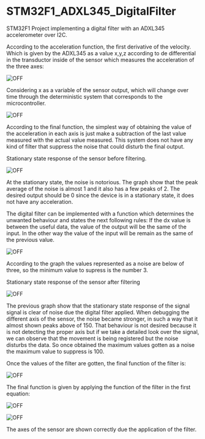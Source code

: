 # STM32F1_ADXL345_DigitalFilter
STM32F1 Project implementing a digital filter with an ADXL345 accelerometer over I2C.

According to the acceleration function, the first derivative of the velocity. Which is given by the ADXL345 as a value x,y,z according to de differential in the transductor inside of the sensor which measures the acceleration of the three axes:

![OFF](https://github.com/Miguelest07/STM32F1_ADXL345_DigitalFilter/blob/main/1.PNG)

Considering x as a variable of the sensor output, which will change over time through the deterministic system that corresponds to the microcontroller.

![OFF](https://github.com/Miguelest07/STM32F1_ADXL345_DigitalFilter/blob/main/2.PNG)

According to the final function, the simplest way of obtaining the value of the acceleration in each axis is just make a subtraction of the last value measured with the actual value measured. This system does not have any kind of filter that suppress the noise that could disturb the final output.


Stationary state response of the sensor before filtering.

![OFF](https://github.com/Miguelest07/STM32F1_ADXL345_DigitalFilter/blob/main/3.PNG)

At the stationary state, the noise is notorious. The graph show that the peak average of the noise is almost 1 and it also has a few peaks of 2. The desired output should be 0 since the device is in a stationary state, it does not have any acceleration.

The digital filter can be implemented with a function which determines the unwanted behaviour and states the next following rules: If the dx value is between the useful data, the value of the output will be the same of the input. In the other way the value of the input will be remain as the same of the previous value.

![OFF](https://github.com/Miguelest07/STM32F1_ADXL345_DigitalFilter/blob/main/4.PNG)

According to the graph the values represented as a noise are below of three, so the minimum value to supress is the number 3.


Stationary state response of the sensor after filtering

![OFF](https://github.com/Miguelest07/STM32F1_ADXL345_DigitalFilter/blob/main/5.PNG)

The previous graph show that the stationary state response of the signal signal is clear of noise due the digital filter applied.
When debugging the different axis of the sensor, the noise became stronger, in such a way that it almost shown peaks above of 150. That behaviour is not desired because it is not detecting the proper axis but if we take a detailed look over the signal, we can observe that the movement is being registered but the noise disturbs the data. So once obtained the maximum values gotten as a noise the maximum value to suppress is 100.


Once the values of the filter are gotten, the final function of the filter is:

![OFF](https://github.com/Miguelest07/STM32F1_ADXL345_DigitalFilter/blob/main/6.PNG)

The final function is given by applying the function of the filter in the first equation:

![OFF](https://github.com/Miguelest07/STM32F1_ADXL345_DigitalFilter/blob/main/7.PNG)

![OFF](https://github.com/Miguelest07/STM32F1_ADXL345_DigitalFilter/blob/main/8.PNG)

The axes of the sensor are shown correctly due the application of the filter.
